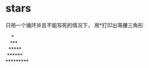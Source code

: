 # stars
只用一个循环并且不能写死的情况下， 用\*打印出等腰三角形   

&nbsp;&nbsp;&nbsp;&nbsp;\*    
&nbsp;&nbsp;&nbsp;\*\*\*   
&nbsp;&nbsp;\*\*\*\*\*  
&nbsp;\*\*\*\*\*\*<br/>
\*\*\*\*\*\*\*\*\*
